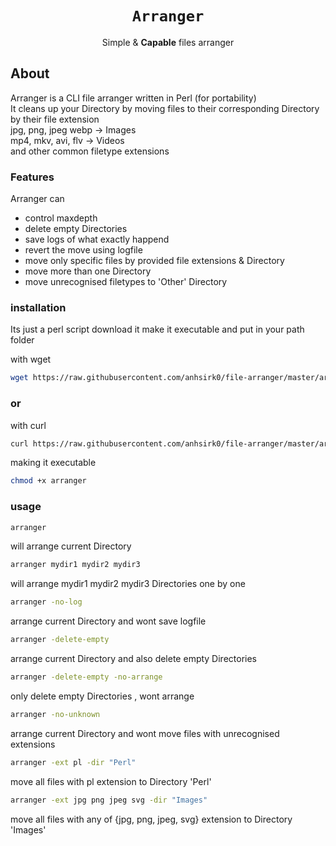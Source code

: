<h1 align="center"><code>Arranger</code></h1>
<p align="center">Simple & <strong>Capable</strong> files arranger</p>

## About
Arranger is a CLI file arranger written in Perl (for portability)  
It cleans up your Directory by moving files to their corresponding Directory by their file extension  
jpg, png, jpeg webp -> Images  
mp4, mkv, avi, flv -> Videos  
and other common filetype extensions  

### Features
Arranger can
 - control maxdepth
 - delete empty Directories
 - save logs of what exactly happend
 - revert the move using logfile
 - move only specific files by provided file extensions & Directory
 - move more than one Directory
 - move unrecognised filetypes to 'Other' Directory

### installation
Its just a perl script
download it make it executable and put in your path folder

with wget
``` bash
wget https://raw.githubusercontent.com/anhsirk0/file-arranger/master/arranger.pl -O arranger
```
### or
with curl
``` bash
curl https://raw.githubusercontent.com/anhsirk0/file-arranger/master/arranger.pl --output arranger
```
making it executable
```bash
chmod +x arranger
```

### usage

```bash
arranger
```
will arrange current Directory


```bash
arranger mydir1 mydir2 mydir3
```
will arrange mydir1 mydir2 mydir3 Directories one by one


```bash
arranger -no-log
```
arrange current Directory and wont save logfile


```bash
arranger -delete-empty 
```
arrange current Directory and also delete empty Directories 



```bash
arranger -delete-empty -no-arrange
```
only delete empty Directories , wont arrange


```bash
arranger -no-unknown 
```
arrange current Directory and wont move files with unrecognised extensions


```bash
arranger -ext pl -dir "Perl" 
```
move all files with pl extension to Directory 'Perl'


```bash
arranger -ext jpg png jpeg svg -dir "Images" 
```
move all files with any of {jpg, png, jpeg, svg} extension to Directory 'Images'




